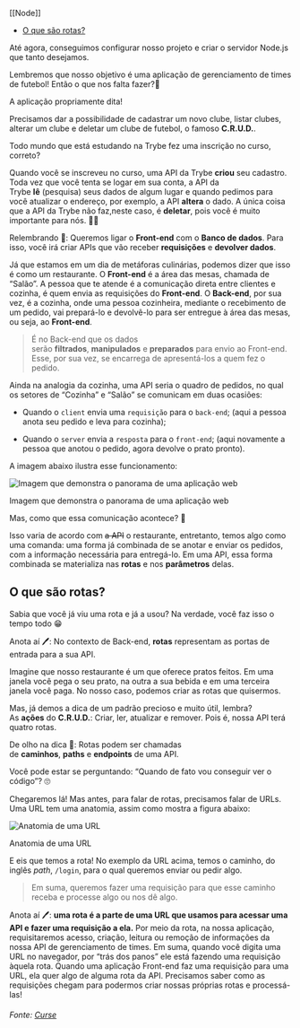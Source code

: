 [[Node]]

- [O que são rotas?](#O%0dque%0dsão%0drotas?)

Até agora, conseguimos configurar nosso projeto e criar o servidor Node.js que tanto desejamos.

Lembremos que nosso objetivo é uma aplicação de gerenciamento de times de futebol! Então o que nos falta fazer?🤔

A aplicação propriamente dita!

Precisamos dar a possibilidade de cadastrar um novo clube, listar clubes, alterar um clube e deletar um clube de futebol, o famoso **C.R.U.D.**.

Todo mundo que está estudando na Trybe fez uma inscrição no curso, correto?

Quando você se inscreveu no curso, uma API da Trybe **criou** seu cadastro. Toda vez que você tenta se logar em sua conta, a API da Trybe **lê** (pesquisa) seus dados de algum lugar e quando pedimos para você atualizar o endereço, por exemplo, a API **altera** o dado. A única coisa que a API da Trybe não faz,neste caso, é **deletar**, pois você é muito importante para nós. 🥰💚

Relembrando 🧠: Queremos ligar o **Front-end** com o **Banco de dados**. Para isso, você irá criar APIs que vão receber **requisições** e **devolver dados**.

Já que estamos em um dia de metáforas culinárias, podemos dizer que isso é como um restaurante. O **Front-end** é a área das mesas, chamada de “Salão”. A pessoa que te atende é a comunicação direta entre clientes e cozinha, é quem envia as requisições do **Front-end**. O **Back-end**, por sua vez, é a cozinha, onde uma pessoa cozinheira, mediante o recebimento de um pedido, vai prepará-lo e devolvê-lo para ser entregue à área das mesas, ou seja, ao **Front-end**.

> É no Back-end que os dados serão **filtrados**, **manipulados** e **preparados** para envio ao Front-end. Esse, por sua vez, se encarrega de apresentá-los a quem fez o pedido.

Ainda na analogia da cozinha, uma API seria o quadro de pedidos, no qual os setores de “Cozinha” e “Salão” se comunicam em duas ocasiões:

-   Quando o `client` envia uma `requisição` para o `back-end`; (aqui a pessoa anota seu pedido e leva para cozinha);
    
-   Quando o `server` envia a `resposta` para o `front-end`; (aqui novamente a pessoa que anotou o pedido, agora devolve o prato pronto).
    

A imagem abaixo ilustra esse funcionamento:

![Imagem que demonstra o panorama de uma aplicação web](https://content-assets.betrybe.com/prod/Imagem%20que%20demonstra%20o%20panorama%20de%20uma%20aplica%C3%A7%C3%A3o%20web.jpeg)

Imagem que demonstra o panorama de uma aplicação web

Mas, como que essa comunicação acontece? 🤔

Isso varia de acordo com ~~a API~~ o restaurante, entretanto, temos algo como uma comanda: uma forma já combinada de se anotar e enviar os pedidos, com a informação necessária para entregá-lo. Em uma API, essa forma combinada se materializa nas **rotas** e nos **parâmetros** delas.

## O que são rotas?

Sabia que você já viu uma rota e já a usou? Na verdade, você faz isso o tempo todo 😁

Anota aí 🖊: No contexto de Back-end, **rotas** representam as portas de entrada para a sua API.

Imagine que nosso restaurante é um que oferece pratos feitos. Em uma janela você pega o seu prato, na outra a sua bebida e em uma terceira janela você paga. No nosso caso, podemos criar as rotas que quisermos.

Mas, já demos a dica de um padrão precioso e muito útil, lembra? As **ações** do **C.R.U.D.**: Criar, ler, atualizar e remover. Pois é, nossa API terá quatro rotas.

De olho na dica 👀: Rotas podem ser chamadas de **caminhos**, **paths** e **endpoints** de uma API.

Você pode estar se perguntando: “Quando de fato vou conseguir ver o código”? 🙄

Chegaremos lá! Mas antes, para falar de rotas, precisamos falar de URLs. Uma URL tem uma anatomia, assim como mostra a figura abaixo:

![Anatomia de uma URL](https://content-assets.betrybe.com/prod/Anatomia%20de%20uma%20URL.png)

Anatomia de uma URL

E eis que temos a rota! No exemplo da URL acima, temos o caminho, do inglês _path_, `/login`, para o qual queremos enviar ou pedir algo.

> Em suma, queremos fazer uma requisição para que esse caminho receba e processe algo ou nos dê algo.

Anota aí 🖊: **uma rota é a parte de uma URL que usamos para acessar uma API e fazer uma requisição a ela.** Por meio da rota, na nossa aplicação, requisitaremos acesso, criação, leitura ou remoção de informações da nossa API de gerenciamento de times. Em suma, quando você digita uma URL no navegador, por “trás dos panos” ele está fazendo uma requisição àquela rota. Quando uma aplicação Front-end faz uma requisição para uma URL, ela quer algo de alguma rota da API. Precisamos saber como as requisições chegam para podermos criar nossas próprias rotas e processá-las!

###### Fonte: [Curse](https://app.betrybe.com/learn/course/5e938f69-6e32-43b3-9685-c936530fd326/module/94d0e996-1827-4fbc-bc24-c99fb592925b/section/2ed87e4f-9049-4314-8091-8f71b1925cf6/day/4982a599-9832-419e-a96b-3fe1db634c3e/lesson/1b67ccb4-29ae-4b0f-8bd6-8cab9a75312d)